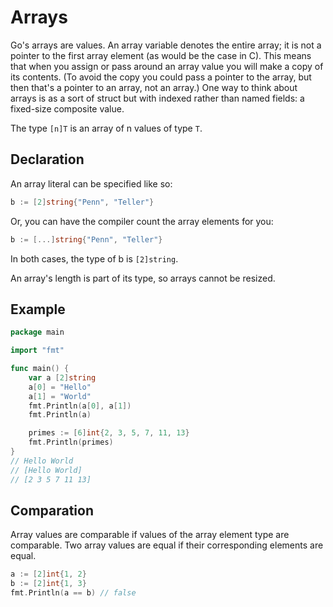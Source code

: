 # Arrays

Go's arrays are values. An array variable denotes the entire array; it is not a pointer to the first array element (as would be the case in C). This means that when you assign or pass around an array value you will make a copy of its contents. (To avoid the copy you could pass a pointer to the array, but then that's a pointer to an array, not an array.) One way to think about arrays is as a sort of struct but with indexed rather than named fields: a fixed-size composite value.

The type `[n]T` is an array of n values of type `T`.

## Declaration

An array literal can be specified like so:

```go
b := [2]string{"Penn", "Teller"}
```

Or, you can have the compiler count the array elements for you:

```go
b := [...]string{"Penn", "Teller"}
```

In both cases, the type of b is `[2]string`.

An array's length is part of its type, so arrays cannot be resized.

## Example

```go
package main

import "fmt"

func main() {
    var a [2]string
    a[0] = "Hello"
    a[1] = "World"
    fmt.Println(a[0], a[1])
    fmt.Println(a)

    primes := [6]int{2, 3, 5, 7, 11, 13}
    fmt.Println(primes)
}
// Hello World
// [Hello World]
// [2 3 5 7 11 13]
```

## Comparation

Array values are comparable if values of the array element type are comparable. Two array values are equal if their corresponding elements are equal.

```go
a := [2]int{1, 2}
b := [2]int{1, 3}
fmt.Println(a == b) // false
```